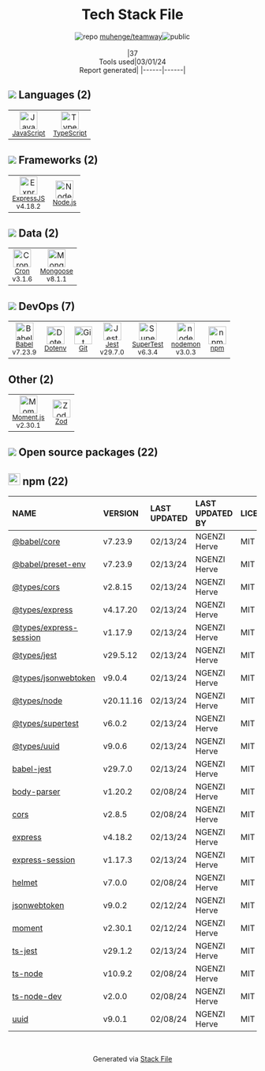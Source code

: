 <!--
&lt;--- Readme.md Snippet without images Start ---&gt;
## Tech Stack
muhenge/teamway is built on the following main stack:

- [JavaScript](https://developer.mozilla.org/en-US/docs/Web/JavaScript) – Languages
- [TypeScript](http://www.typescriptlang.org) – Languages
- [ExpressJS](http://expressjs.com/) – Microframeworks (Backend)
- [Node.js](http://nodejs.org/) – Frameworks (Full Stack)
- [Cron](https://directory.fsf.org/wiki/Cron) – Background Processing
- [Mongoose](http://mongoosejs.com/) – Object Document Mapper (ODM)
- [Babel](http://babeljs.io/) – JavaScript Compilers
- [Jest](http://facebook.github.io/jest/) – Javascript Testing Framework
- [SuperTest](https://www.npmjs.com/package/supertest) – Javascript Testing Framework
- [nodemon](http://nodemon.io/) – node.js Application Monitoring
- [Moment.js](http://momentjs.com/) – Javascript Utilities & Libraries

Full tech stack [here](/techstack.md)

&lt;--- Readme.md Snippet without images End ---&gt;

&lt;--- Readme.md Snippet with images Start ---&gt;
## Tech Stack
muhenge/teamway is built on the following main stack:

- <img width='25' height='25' src='https://img.stackshare.io/service/1209/javascript.jpeg' alt='JavaScript'/> [JavaScript](https://developer.mozilla.org/en-US/docs/Web/JavaScript) – Languages
- <img width='25' height='25' src='https://img.stackshare.io/service/1612/bynNY5dJ.jpg' alt='TypeScript'/> [TypeScript](http://www.typescriptlang.org) – Languages
- <img width='25' height='25' src='https://img.stackshare.io/service/1163/hashtag.png' alt='ExpressJS'/> [ExpressJS](http://expressjs.com/) – Microframeworks (Backend)
- <img width='25' height='25' src='https://img.stackshare.io/service/1011/n1JRsFeB_400x400.png' alt='Node.js'/> [Node.js](http://nodejs.org/) – Frameworks (Full Stack)
- <img width='25' height='25' src='https://img.stackshare.io/service/2416/default_274ed9bcc98502018f007cfcd8c09f3514d3d319.png' alt='Cron'/> [Cron](https://directory.fsf.org/wiki/Cron) – Background Processing
- <img width='25' height='25' src='https://img.stackshare.io/service/1231/0TXzZU7W_400x400.jpg' alt='Mongoose'/> [Mongoose](http://mongoosejs.com/) – Object Document Mapper (ODM)
- <img width='25' height='25' src='https://img.stackshare.io/service/2739/-1wfGjNw.png' alt='Babel'/> [Babel](http://babeljs.io/) – JavaScript Compilers
- <img width='25' height='25' src='https://img.stackshare.io/service/830/jest.png' alt='Jest'/> [Jest](http://facebook.github.io/jest/) – Javascript Testing Framework
- <img width='25' height='25' src='https://img.stackshare.io/no-img-open-source.png' alt='SuperTest'/> [SuperTest](https://www.npmjs.com/package/supertest) – Javascript Testing Framework
- <img width='25' height='25' src='https://img.stackshare.io/service/5577/preview.png' alt='nodemon'/> [nodemon](http://nodemon.io/) – node.js Application Monitoring
- <img width='25' height='25' src='https://img.stackshare.io/service/3643/Xrtdc94q_400x400.png' alt='Moment.js'/> [Moment.js](http://momentjs.com/) – Javascript Utilities & Libraries

Full tech stack [here](/techstack.md)

&lt;--- Readme.md Snippet with images End ---&gt;
-->
<div align="center">

# Tech Stack File
![](https://img.stackshare.io/repo.svg "repo") [muhenge/teamway](https://github.com/muhenge/teamway)![](https://img.stackshare.io/public_badge.svg "public")
<br/><br/>
|37<br/>Tools used|03/01/24 <br/>Report generated|
|------|------|
</div>

## <img src='https://img.stackshare.io/languages.svg'/> Languages (2)
<table><tr>
  <td align='center'>
  <img width='36' height='36' src='https://img.stackshare.io/service/1209/javascript.jpeg' alt='JavaScript'>
  <br>
  <sub><a href="https://developer.mozilla.org/en-US/docs/Web/JavaScript">JavaScript</a></sub>
  <br>
  <sub></sub>
</td>

<td align='center'>
  <img width='36' height='36' src='https://img.stackshare.io/service/1612/bynNY5dJ.jpg' alt='TypeScript'>
  <br>
  <sub><a href="http://www.typescriptlang.org">TypeScript</a></sub>
  <br>
  <sub></sub>
</td>

</tr>
</table>

## <img src='https://img.stackshare.io/frameworks.svg'/> Frameworks (2)
<table><tr>
  <td align='center'>
  <img width='36' height='36' src='https://img.stackshare.io/service/1163/hashtag.png' alt='ExpressJS'>
  <br>
  <sub><a href="http://expressjs.com/">ExpressJS</a></sub>
  <br>
  <sub>v4.18.2</sub>
</td>

<td align='center'>
  <img width='36' height='36' src='https://img.stackshare.io/service/1011/n1JRsFeB_400x400.png' alt='Node.js'>
  <br>
  <sub><a href="http://nodejs.org/">Node.js</a></sub>
  <br>
  <sub></sub>
</td>

</tr>
</table>

## <img src='https://img.stackshare.io/databases.svg'/> Data (2)
<table><tr>
  <td align='center'>
  <img width='36' height='36' src='https://img.stackshare.io/service/2416/default_274ed9bcc98502018f007cfcd8c09f3514d3d319.png' alt='Cron'>
  <br>
  <sub><a href="https://directory.fsf.org/wiki/Cron">Cron</a></sub>
  <br>
  <sub>v3.1.6</sub>
</td>

<td align='center'>
  <img width='36' height='36' src='https://img.stackshare.io/service/1231/0TXzZU7W_400x400.jpg' alt='Mongoose'>
  <br>
  <sub><a href="http://mongoosejs.com/">Mongoose</a></sub>
  <br>
  <sub>v8.1.1</sub>
</td>

</tr>
</table>

## <img src='https://img.stackshare.io/devops.svg'/> DevOps (7)
<table><tr>
  <td align='center'>
  <img width='36' height='36' src='https://img.stackshare.io/service/2739/-1wfGjNw.png' alt='Babel'>
  <br>
  <sub><a href="http://babeljs.io/">Babel</a></sub>
  <br>
  <sub>v7.23.9</sub>
</td>

<td align='center'>
  <img width='36' height='36' src='https://img.stackshare.io/service/8067/default_90dcb1286af7685c68df319c764b80704df1155b.png' alt='Dotenv'>
  <br>
  <sub><a href="https://github.com/motdotla/dotenv">Dotenv</a></sub>
  <br>
  <sub></sub>
</td>

<td align='center'>
  <img width='36' height='36' src='https://img.stackshare.io/service/1046/git.png' alt='Git'>
  <br>
  <sub><a href="http://git-scm.com/">Git</a></sub>
  <br>
  <sub></sub>
</td>

<td align='center'>
  <img width='36' height='36' src='https://img.stackshare.io/service/830/jest.png' alt='Jest'>
  <br>
  <sub><a href="http://facebook.github.io/jest/">Jest</a></sub>
  <br>
  <sub>v29.7.0</sub>
</td>

<td align='center'>
  <img width='36' height='36' src='https://img.stackshare.io/no-img-open-source.png' alt='SuperTest'>
  <br>
  <sub><a href="https://www.npmjs.com/package/supertest">SuperTest</a></sub>
  <br>
  <sub>v6.3.4</sub>
</td>

<td align='center'>
  <img width='36' height='36' src='https://img.stackshare.io/service/5577/preview.png' alt='nodemon'>
  <br>
  <sub><a href="http://nodemon.io/">nodemon</a></sub>
  <br>
  <sub>v3.0.3</sub>
</td>

<td align='center'>
  <img width='36' height='36' src='https://img.stackshare.io/service/1120/lejvzrnlpb308aftn31u.png' alt='npm'>
  <br>
  <sub><a href="https://www.npmjs.com/">npm</a></sub>
  <br>
  <sub></sub>
</td>

</tr>
</table>

## Other (2)
<table><tr>
  <td align='center'>
  <img width='36' height='36' src='https://img.stackshare.io/service/3643/Xrtdc94q_400x400.png' alt='Moment.js'>
  <br>
  <sub><a href="http://momentjs.com/">Moment.js</a></sub>
  <br>
  <sub>v2.30.1</sub>
</td>

<td align='center'>
  <img width='36' height='36' src='https://img.stackshare.io/service/48521/default_eea961e4c374e68a1c7eb5bbc9e4a39920890342.png' alt='Zod'>
  <br>
  <sub><a href="https://zod.dev/">Zod</a></sub>
  <br>
  <sub></sub>
</td>

</tr>
</table>


## <img src='https://img.stackshare.io/group.svg' /> Open source packages (22)</h2>

## <img width='24' height='24' src='https://img.stackshare.io/service/1120/lejvzrnlpb308aftn31u.png'/> npm (22)

|NAME|VERSION|LAST UPDATED|LAST UPDATED BY|LICENSE|VULNERABILITIES|
|:------|:------|:------|:------|:------|:------|
|[@babel/core](https://www.npmjs.com/@babel/core)|v7.23.9|02/13/24|NGENZI Herve |MIT|N/A|
|[@babel/preset-env](https://www.npmjs.com/@babel/preset-env)|v7.23.9|02/13/24|NGENZI Herve |MIT|N/A|
|[@types/cors](https://www.npmjs.com/@types/cors)|v2.8.15|02/13/24|NGENZI Herve |MIT|N/A|
|[@types/express](https://www.npmjs.com/@types/express)|v4.17.20|02/13/24|NGENZI Herve |MIT|N/A|
|[@types/express-session](https://www.npmjs.com/@types/express-session)|v1.17.9|02/13/24|NGENZI Herve |MIT|N/A|
|[@types/jest](https://www.npmjs.com/@types/jest)|v29.5.12|02/13/24|NGENZI Herve |MIT|N/A|
|[@types/jsonwebtoken](https://www.npmjs.com/@types/jsonwebtoken)|v9.0.4|02/13/24|NGENZI Herve |MIT|N/A|
|[@types/node](https://www.npmjs.com/@types/node)|v20.11.16|02/13/24|NGENZI Herve |MIT|N/A|
|[@types/supertest](https://www.npmjs.com/@types/supertest)|v6.0.2|02/13/24|NGENZI Herve |MIT|N/A|
|[@types/uuid](https://www.npmjs.com/@types/uuid)|v9.0.6|02/13/24|NGENZI Herve |MIT|N/A|
|[babel-jest](https://www.npmjs.com/babel-jest)|v29.7.0|02/13/24|NGENZI Herve |MIT|N/A|
|[body-parser](https://www.npmjs.com/body-parser)|v1.20.2|02/08/24|NGENZI Herve |MIT|N/A|
|[cors](https://www.npmjs.com/cors)|v2.8.5|02/08/24|NGENZI Herve |MIT|N/A|
|[express](https://www.npmjs.com/express)|v4.18.2|02/13/24|NGENZI Herve |MIT|N/A|
|[express-session](https://www.npmjs.com/express-session)|v1.17.3|02/13/24|NGENZI Herve |MIT|N/A|
|[helmet](https://www.npmjs.com/helmet)|v7.0.0|02/08/24|NGENZI Herve |MIT|N/A|
|[jsonwebtoken](https://www.npmjs.com/jsonwebtoken)|v9.0.2|02/12/24|NGENZI Herve |MIT|N/A|
|[moment](https://www.npmjs.com/moment)|v2.30.1|02/12/24|NGENZI Herve |MIT|N/A|
|[ts-jest](https://www.npmjs.com/ts-jest)|v29.1.2|02/13/24|NGENZI Herve |MIT|N/A|
|[ts-node](https://www.npmjs.com/ts-node)|v10.9.2|02/08/24|NGENZI Herve |MIT|N/A|
|[ts-node-dev](https://www.npmjs.com/ts-node-dev)|v2.0.0|02/08/24|NGENZI Herve |MIT|N/A|
|[uuid](https://www.npmjs.com/uuid)|v9.0.1|02/08/24|NGENZI Herve |MIT|N/A|

<br/>
<div align='center'>

Generated via [Stack File](https://github.com/marketplace/stack-file)
